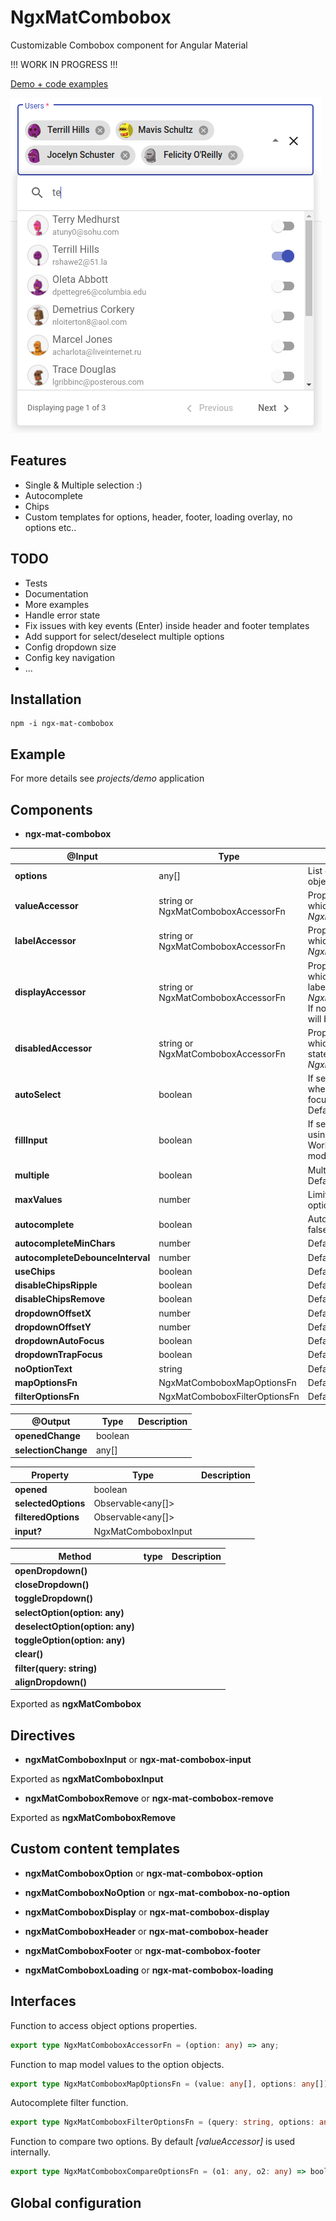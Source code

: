 # NgxMatCombobox

Customizable Combobox component for Angular Material


!!! WORK IN PROGRESS !!!


[Demo + code examples](https://ngx-mat-combobox.web.app/)

![Screenshot](https://raw.githubusercontent.com/w3soto/ngx-mat-combobox/master/readme.png "Screenshot")

## Features
* Single & Multiple selection :)
* Autocomplete
* Chips
* Custom templates for options, header, footer, loading overlay, no options etc..

## TODO
* Tests
* Documentation 
* More examples
* Handle error state
* Fix issues with key events (Enter) inside header and footer templates
* Add support for select/deselect multiple options 
* Config dropdown size
* Config key navigation
* ...


## Installation
```shell
npm -i ngx-mat-combobox
```

## Example

For more details see *projects/demo* application

## Components
 
* **ngx-mat-combobox**

| @Input | Type | Description |
| ------ | ---- | ----------- |
| **options** | any[] | List of strings or complex objects. Default []. |
| **valueAccessor** | string or NgxMatComboboxAccessorFn | Property of option's object which holds the 'value' or *NgxMatComboboxAccessorFn*. |
| **labelAccessor** | string or NgxMatComboboxAccessorFn | Property of option's object which holds the 'label' or *NgxMatComboboxAccessorFn*. |
| **displayAccessor** | string or NgxMatComboboxAccessorFn | Property of option's object which holds the 'selected label' or *NgxMatComboboxAccessorFn*. If not defined *labelAccessor* will be used. |
| **disabledAccessor** | string or NgxMatComboboxAccessorFn | Property of option's object which holds the 'disabled state' or *NgxMatComboboxAccessorFn*. |
| **autoSelect** | boolean | If set, value model is updated when option is activated (e.g. focused by key navigation). Default false. |
| **fillInput** | boolean | If set, search input is updated using *displayAccessor* value. Works only in single selection mode. Default false. |
| **multiple** | boolean | Multiple selection mode. Default false. |
| **maxValues** | number | Limit maximum selected options. Default 0 (no limit). |
| **autocomplete** | boolean | Autocomplete mode. Default false. |
| **autocompleteMinChars** | number | Default 0. |
| **autocompleteDebounceInterval** | number | Default 400. |
| **useChips** | boolean | Default false. |
| **disableChipsRipple** | boolean | Default false. |
| **disableChipsRemove**| boolean | Default false. |
| **dropdownOffsetX** | number | Default 0. |
| **dropdownOffsetY** | number | Default 0. |
| **dropdownAutoFocus** | boolean | Default false. |
| **dropdownTrapFocus** | boolean | Default false. |
| **noOptionText** | string | Default 'No Results'. |
| **mapOptionsFn** | NgxMatComboboxMapOptionsFn | Default undefined. |
| **filterOptionsFn** | NgxMatComboboxFilterOptionsFn | Default undefined. |


| @Output | Type | Description |
| ------- | ---- | ----------- |
| **openedChange** | boolean | |
| **selectionChange** | any[] | |


| Property | Type | Description |
| -------- | ---- | ----------- |
| **opened** | boolean | |
| **selectedOptions** | Observable<any[]> | |
| **filteredOptions** | Observable<any[]> | |
| **input?** | NgxMatComboboxInput | |


| Method | type | Description |
| ------ | ---- | ----------- |
| **openDropdown()** | |
| **closeDropdown()** | |
| **toggleDropdown()** | |
| **selectOption(option: any)** | |
| **deselectOption(option: any)** | |
| **toggleOption(option: any)** | |
| **clear()** | |
| **filter(query: string)** | |
| **alignDropdown()** | |

Exported as **ngxMatCombobox**


## Directives

* **ngxMatComboboxInput** or **ngx-mat-combobox-input**

Exported as **ngxMatComboboxInput**

* **ngxMatComboboxRemove** or **ngx-mat-combobox-remove**

Exported as **ngxMatComboboxRemove**


## Custom content templates

* **ngxMatComboboxOption** or **ngx-mat-combobox-option**

* **ngxMatComboboxNoOption** or **ngx-mat-combobox-no-option**

* **ngxMatComboboxDisplay** or **ngx-mat-combobox-display**

* **ngxMatComboboxHeader** or **ngx-mat-combobox-header**

* **ngxMatComboboxFooter** or **ngx-mat-combobox-footer**

* **ngxMatComboboxLoading** or **ngx-mat-combobox-loading**


## Interfaces

Function to access object options properties.
```typescript
export type NgxMatComboboxAccessorFn = (option: any) => any;
```

Function to map model values to the option objects. 
```typescript
export type NgxMatComboboxMapOptionsFn = (value: any[], options: any[]) => Observable<any[]> | any[];
```

Autocomplete filter function.
```typescript
export type NgxMatComboboxFilterOptionsFn = (query: string, options: any[]) => Observable<any[]> | any[];
```

Function to compare two options. By default *[valueAccessor]* is used internally.
```typescript
export type NgxMatComboboxCompareOptionsFn = (o1: any, o2: any) => boolean;
```


## Global configuration


